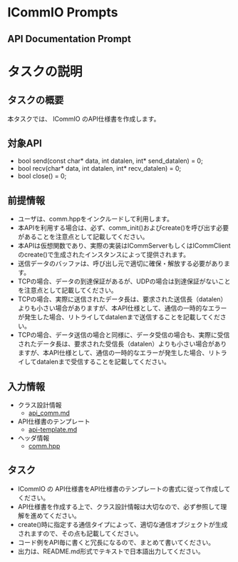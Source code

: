 # ICommIO Prompts

## API Documentation Prompt

# タスクの説明
## タスクの概要

本タスクでは、 ICommIO のAPI仕様書を作成します。

## 対象API

- bool send(const char* data, int datalen, int* send_datalen) = 0;
- bool recv(char* data, int datalen, int* recv_datalen) = 0;
- bool close() = 0;

## 前提情報

- ユーザは、comm.hppをインクルードして利用します。
- 本APIを利用する場合は、必ず、comm_init()およびcreate()を呼び出す必要があることを注意点として記載してください。
- 本APIは仮想関数であり、実際の実装はICommServerもしくはICommClientのcreate()で生成されたインスタンスによって提供されます。
- 送信データのバッファは、呼び出し元で適切に確保・解放する必要があります。
- TCPの場合、データの到達保証があるが、UDPの場合は到達保証がないことを注意点として記載してください。
- TCPの場合、実際に送信されたデータ長は、要求された送信長（datalen）よりも小さい場合がありますが、本API仕様として、通信の一時的なエラーが発生した場合、リトライしてdatalenまで送信することを記載してください。
- TCPの場合、データ送信の場合と同様に、データ受信の場合も、実際に受信されたデータ長は、要求された受信長（datalen）よりも小さい場合がありますが、本API仕様として、通信の一時的なエラーが発生した場合、リトライしてdatalenまで受信することを記載してください。

## 入力情報

- クラス設計情報
  - [api_comm.md](https://github.com/toppers/hakoniwa-drone-core/blob/main/docs/api/comm/api_comm.md)
- API仕様書のテンプレート
  - [api-template.md](https://github.com/toppers/hakoniwa-drone-core/blob/main/docs/prompts/api-template.md)
- ヘッダ情報
  - [comm.hpp](https://github.com/toppers/hakoniwa-drone-core/blob/main/include/comm.hpp)

## タスク
- ICommIO の API仕様書をAPI仕様書のテンプレートの書式に従って作成してください。
- API仕様書を作成する上で、クラス設計情報は大切なので、必ず参照して理解を進めてください。
- create()時に指定する通信タイプによって、適切な通信オブジェクトが生成されますので、その点も記載してください。
- コード例をAPI毎に書くと冗長になるので、まとめて書いてください。
- 出力は、README.md形式でテキストで日本語出力してください。



